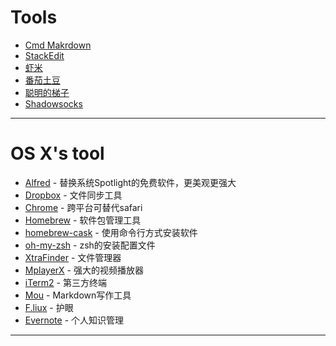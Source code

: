 
# Tools
- [Cmd Makrdown](http://www.zybuluo.com/mdeditor)
- [StackEdit](http://benweet.github.io/stackedit/)
- [虾米](http://www.xiami.com/)
- [番茄土豆](https://pomotodo.com/)
- [聪明的梯子](https://code.google.com/p/smartladder/)
- [Shadowsocks](http://www.shadowsocks.com/)

------------------

# OS X's tool

- [Alfred](http://www.alfredapp.com/) - 替换系统Spotlight的免费软件，更美观更强大
- [Dropbox](http://www.dropbox.com) - 文件同步工具
- [Chrome](http://www.google.cn/Chrome) - 跨平台可替代safari
- [Homebrew](http://brew.sh/) - 软件包管理工具
- [homebrew-cask](https://github.com/phinze/homebrew-cask) - 使用命令行方式安装软件
- [oh-my-zsh](https://github.com/robbyrussell/oh-my-zsh) - zsh的安装配置文件
- [XtraFinder](http://www.trankynam.com/xtrafinder/) - 文件管理器
- [MplayerX](http://mplayerx.org/) - 强大的视频播放器
- [iTerm2](https://github.com/gnachman/iTerm2) - 第三方终端
- [Mou](http://mouapp.com/) - Markdown写作工具
- [F.liux](http://justgetflux.com/) - 护眼
- [Evernote](https://www.yinxiang.com/?from=evernote) - 个人知识管理

---------------